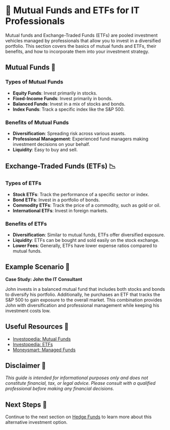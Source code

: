 # 🏦 Mutual Funds and ETFs for IT Professionals

Mutual funds and Exchange-Traded Funds (ETFs) are pooled investment vehicles managed by professionals that allow you to invest in a diversified portfolio. This section covers the basics of mutual funds and ETFs, their benefits, and how to incorporate them into your investment strategy.

## Mutual Funds 🏦

### Types of Mutual Funds

- **Equity Funds**: Invest primarily in stocks.
- **Fixed-Income Funds**: Invest primarily in bonds.
- **Balanced Funds**: Invest in a mix of stocks and bonds.
- **Index Funds**: Track a specific index like the S&P 500.

### Benefits of Mutual Funds

- **Diversification**: Spreading risk across various assets.
- **Professional Management**: Experienced fund managers making investment decisions on your behalf.
- **Liquidity**: Easy to buy and sell.

## Exchange-Traded Funds (ETFs) 📉

### Types of ETFs

- **Stock ETFs**: Track the performance of a specific sector or index.
- **Bond ETFs**: Invest in a portfolio of bonds.
- **Commodity ETFs**: Track the price of a commodity, such as gold or oil.
- **International ETFs**: Invest in foreign markets.

### Benefits of ETFs

- **Diversification**: Similar to mutual funds, ETFs offer diversified exposure.
- **Liquidity**: ETFs can be bought and sold easily on the stock exchange.
- **Lower Fees**: Generally, ETFs have lower expense ratios compared to mutual funds.

## Example Scenario 📘

**Case Study: John the IT Consultant**

John invests in a balanced mutual fund that includes both stocks and bonds to diversify his portfolio. Additionally, he purchases an ETF that tracks the S&P 500 to gain exposure to the overall market. This combination provides John with diversification and professional management while keeping his investment costs low.

## Useful Resources 🔗

- [Investopedia: Mutual Funds](https://www.investopedia.com/terms/m/mutualfund.asp)
- [Investopedia: ETFs](https://www.investopedia.com/terms/e/etf.asp)
- [Moneysmart: Managed Funds](https://moneysmart.gov.au/investing/managed-funds)

## Disclaimer 🚨

*This guide is intended for informational purposes only and does not constitute financial, tax, or legal advice. Please consult with a qualified professional before making any financial decisions.*

## Next Steps 🚀

Continue to the next section on [Hedge Funds](hedge-funds.md) to learn more about this alternative investment option.
